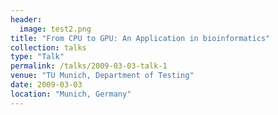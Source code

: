 ```yaml
---
header:
  image: test2.png
title: "From CPU to GPU: An Application in bioinformatics"
collection: talks
type: "Talk"
permalink: /talks/2009-03-03-talk-1
venue: "TU Munich, Department of Testing"
date: 2009-03-03
location: "Munich, Germany"
---
```

